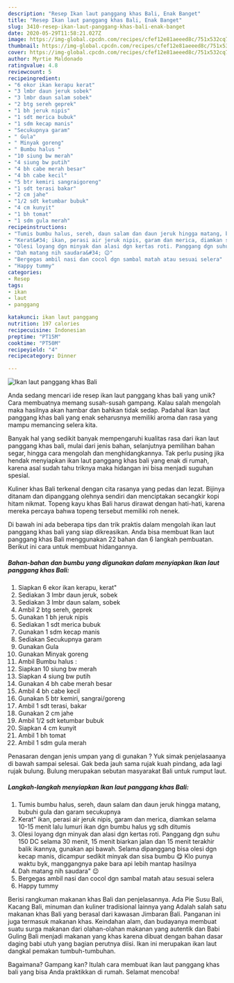 ```yaml
---
description: "Resep Ikan laut panggang khas Bali, Enak Banget"
title: "Resep Ikan laut panggang khas Bali, Enak Banget"
slug: 3410-resep-ikan-laut-panggang-khas-bali-enak-banget
date: 2020-05-29T11:58:21.027Z
image: https://img-global.cpcdn.com/recipes/cfef12e81aeeed8c/751x532cq70/ikan-laut-panggang-khas-bali-foto-resep-utama.jpg
thumbnail: https://img-global.cpcdn.com/recipes/cfef12e81aeeed8c/751x532cq70/ikan-laut-panggang-khas-bali-foto-resep-utama.jpg
cover: https://img-global.cpcdn.com/recipes/cfef12e81aeeed8c/751x532cq70/ikan-laut-panggang-khas-bali-foto-resep-utama.jpg
author: Myrtie Maldonado
ratingvalue: 4.8
reviewcount: 5
recipeingredient:
- "6 ekor ikan kerapu kerat"
- "3 lmbr daun jeruk sobek"
- "3 lmbr daun salam sobek"
- "2 btg sereh geprek"
- "1 bh jeruk nipis"
- "1 sdt merica bubuk"
- "1 sdm kecap manis"
- "Secukupnya garam"
- " Gula"
- " Minyak goreng"
- " Bumbu halus "
- "10 siung bw merah"
- "4 siung bw putih"
- "4 bh cabe merah besar"
- "4 bh cabe kecil"
- "5 btr kemiri sangraigoreng"
- "1 sdt terasi bakar"
- "2 cm jahe"
- "1/2 sdt ketumbar bubuk"
- "4 cm kunyit"
- "1 bh tomat"
- "1 sdm gula merah"
recipeinstructions:
- "Tumis bumbu halus, sereh, daun salam dan daun jeruk hingga matang, bubuhi gula dan garam secukupnya"
- "Kerat&#34; ikan, perasi air jeruk nipis, garam dan merica, diamkan selama 10-15 menit lalu lumuri ikan dgn bumbu halus yg sdh ditumis"
- "Olesi loyang dgn minyak dan alasi dgn kertas roti. Panggang dgn suhu 150 DC selama 30 menit, 15 menit biarkan jalan dan 15 menit terakhir balik ikannya, gunakan api bawah. Selama dipanggang bisa olesi dgn kecap manis, dicampur sedikit minyak dan sisa bumbu 😋 Klo punya waktu byk, manggangnya pake bara api lebih mantap hasilnya"
- "Dah matang nih saudara&#34; 😉"
- "Bergegas ambil nasi dan cocol dgn sambal matah atau sesuai selera"
- "Happy tummy"
categories:
- Resep
tags:
- ikan
- laut
- panggang

katakunci: ikan laut panggang 
nutrition: 197 calories
recipecuisine: Indonesian
preptime: "PT15M"
cooktime: "PT50M"
recipeyield: "4"
recipecategory: Dinner

---
```



![Ikan laut panggang khas Bali](https://img-global.cpcdn.com/recipes/cfef12e81aeeed8c/751x532cq70/ikan-laut-panggang-khas-bali-foto-resep-utama.jpg)

Anda sedang mencari ide resep ikan laut panggang khas bali yang unik? Cara membuatnya memang susah-susah gampang. Kalau salah mengolah maka hasilnya akan hambar dan bahkan tidak sedap. Padahal ikan laut panggang khas bali yang enak seharusnya memiliki aroma dan rasa yang mampu memancing selera kita.

Banyak hal yang sedikit banyak mempengaruhi kualitas rasa dari ikan laut panggang khas bali, mulai dari jenis bahan, selanjutnya pemilihan bahan segar, hingga cara mengolah dan menghidangkannya. Tak perlu pusing jika hendak menyiapkan ikan laut panggang khas bali yang enak di rumah, karena asal sudah tahu triknya maka hidangan ini bisa menjadi suguhan spesial.

Kuliner khas Bali terkenal dengan cita rasanya yang pedas dan lezat. Bijinya ditanam dan dipanggang olehnya sendiri dan menciptakan secangkir kopi hitam nikmat. Topeng kayu khas Bali harus dirawat dengan hati-hati, karena mereka percaya bahwa topeng tersebut memiliki roh nenek.


Di bawah ini ada beberapa tips dan trik praktis dalam mengolah ikan laut panggang khas bali yang siap dikreasikan. Anda bisa membuat Ikan laut panggang khas Bali menggunakan 22 bahan dan 6 langkah pembuatan. Berikut ini cara untuk membuat hidangannya.

<!--inarticleads1-->

##### Bahan-bahan dan bumbu yang digunakan dalam menyiapkan Ikan laut panggang khas Bali:

1. Siapkan 6 ekor ikan kerapu, kerat&#34;
1. Sediakan 3 lmbr daun jeruk, sobek
1. Sediakan 3 lmbr daun salam, sobek
1. Ambil 2 btg sereh, geprek
1. Gunakan 1 bh jeruk nipis
1. Sediakan 1 sdt merica bubuk
1. Gunakan 1 sdm kecap manis
1. Sediakan Secukupnya garam
1. Gunakan  Gula
1. Gunakan  Minyak goreng
1. Ambil  Bumbu halus :
1. Siapkan 10 siung bw merah
1. Siapkan 4 siung bw putih
1. Gunakan 4 bh cabe merah besar
1. Ambil 4 bh cabe kecil
1. Gunakan 5 btr kemiri, sangrai/goreng
1. Ambil 1 sdt terasi, bakar
1. Gunakan 2 cm jahe
1. Ambil 1/2 sdt ketumbar bubuk
1. Siapkan 4 cm kunyit
1. Ambil 1 bh tomat
1. Ambil 1 sdm gula merah


Penasaran dengan jenis umpan yang di gunakan ? Yuk simak penjelasaanya di bawah sampai selesai. Gak beda jauh sama rujak kuah pindang, ada lagi rujak bulung. Bulung merupakan sebutan masyarakat Bali untuk rumput laut. 

<!--inarticleads2-->

##### Langkah-langkah menyiapkan Ikan laut panggang khas Bali:

1. Tumis bumbu halus, sereh, daun salam dan daun jeruk hingga matang, bubuhi gula dan garam secukupnya
1. Kerat&#34; ikan, perasi air jeruk nipis, garam dan merica, diamkan selama 10-15 menit lalu lumuri ikan dgn bumbu halus yg sdh ditumis
1. Olesi loyang dgn minyak dan alasi dgn kertas roti. Panggang dgn suhu 150 DC selama 30 menit, 15 menit biarkan jalan dan 15 menit terakhir balik ikannya, gunakan api bawah. Selama dipanggang bisa olesi dgn kecap manis, dicampur sedikit minyak dan sisa bumbu 😋 Klo punya waktu byk, manggangnya pake bara api lebih mantap hasilnya
1. Dah matang nih saudara&#34; 😉
1. Bergegas ambil nasi dan cocol dgn sambal matah atau sesuai selera
1. Happy tummy


Berisi rangkuman makanan khas Bali dan penjelasannya. Ada Pie Susu Bali, Kacang Bali, minuman dan kuliner tradisional lainnya yang Adalah salah satu makanan khas Bali yang berasal dari kawasan Jimbaran Bali. Panganan ini juga termasuk makanan khas. Keindahan alam, dan budayanya membuat suatu surga makanan dari olahan-olahan makanan yang autentik dan Babi Guling Bali menjadi makanan yang khas karena dibuat dengan bahan dasar daging babi utuh yang bagian perutnya diisi. Ikan ini merupakan ikan laut dangkal pemakan tumbuh-tumbuhan. 

Bagaimana? Gampang kan? Itulah cara membuat ikan laut panggang khas bali yang bisa Anda praktikkan di rumah. Selamat mencoba!
